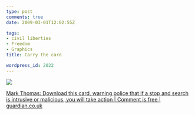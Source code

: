 ```yaml
---
type: post
comments: true
date: 2009-03-01T12:02:55Z

tags:
- civil liberties
- Freedom
- Graphics
title: Carry the card

wordpress_id: 2022
---
```


[![](http://static.guim.co.uk/sys-images/Guardian/Pix/pictures/2009/02/09/stopandsearch.jpg)](http://www.guardian.co.uk/commentisfree/2009/feb/09/liberty-central-stop-and-search-police)  


  
[Mark Thomas: Download this card, warning police that if a stop and search is intrusive or malicious, you will take action | Comment is free | guardian.co.uk](http://www.guardian.co.uk/commentisfree/2009/feb/09/liberty-central-stop-and-search-police)
